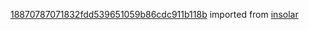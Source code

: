 [18870787071832fdd539651059b86cdc911b118b](https://github.com/insolar/insolar/commit/18870787071832fdd539651059b86cdc911b118b) imported from [insolar](https://github.com/insolar/insolar)
